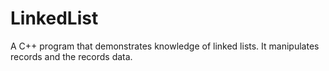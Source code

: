 # LinkedList
A C++ program that demonstrates knowledge of linked lists. It manipulates records and the records data.
